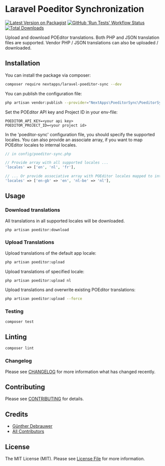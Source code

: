 # Laravel Poeditor Synchronization

[![Latest Version on Packagist](https://img.shields.io/packagist/v/nextapps/laravel-poeditor-sync.svg?style=flat-square)](https://packagist.org/packages/nextapps/laravel-poeditor-sync)
[![GitHub 'Run Tests' Workflow Status](https://img.shields.io/github/workflow/status/nextapps-be/laravel-poeditor-sync/run-tests?label=tests&style=flat-square&logo=github)](https://github.com/nextapps-be/laravel-poeditor-sync/actions?query=workflow%3Arun-tests)
[![Total Downloads](https://img.shields.io/packagist/dt/nextapps/laravel-poeditor-sync.svg?style=flat-square)](https://packagist.org/packages/nextapps/laravel-poeditor-sync)

Upload and download POEditor translations.
Both PHP and JSON translation files are supported.
Vendor PHP / JSON translations can also be uploaded / downloaded.

## Installation

You can install the package via composer:

```bash
composer require nextapps/laravel-poeditor-sync --dev
```

You can publish the configuration file:

```bash
php artisan vendor:publish --provider="NextApps\PoeditorSync\PoeditorSyncServiceProvider"
```

Set the POEditor API key and Project ID in your env-file:
```
POEDITOR_API_KEY=<your api key>
POEDITOR_PROJECT_ID=<your project id>
```

In the 'poeditor-sync' configuration file, you should specify the supported locales.
You can also provide an associate array, if you want to map POEditor locales to internal locales.

```php
// in config/poeditor-sync.php

// Provide array with all supported locales ...
'locales' => ['en', 'nl', 'fr'],

// ... Or provide associative array with POEditor locales mapped to internal locales
'locales' => ['en-gb' => 'en', 'nl-be' => 'nl'],
```

## Usage

### Download translations

All translations in all supported locales will be downloaded.

``` bash
php artisan poeditor:download
```

### Upload Translations

Upload translations of the default app locale:

``` bash
php artisan poeditor:upload
```

Upload translations of specified locale:

```bash
php artisan poeditor:upload nl
````

Upload translations and overwrite existing POEditor translations:

```bash
php artisan poeditor:upload --force
```

### Testing

``` bash
composer test
```

## Linting

```bash
composer lint
```

### Changelog

Please see [CHANGELOG](CHANGELOG.md) for more information what has changed recently.

## Contributing

Please see [CONTRIBUTING](CONTRIBUTING.md) for details.

## Credits

- [Günther Debrauwer](https://github.com/nextapps)
- [All Contributors](../../contributors)

## License

The MIT License (MIT). Please see [License File](LICENSE.md) for more information.
